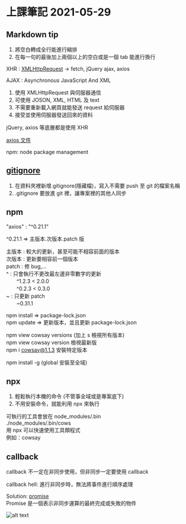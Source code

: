# 上課筆記 2021-05-29

## Markdown tip

1. 將空白轉成全行能進行縮排
2. 在每一句的最後加上兩個以上的空白或是一個 tab 能進行換行

XHR : [XMLHttpRequest](https://developer.mozilla.org/zh-TW/docs/Web/API/XMLHttpRequest) -> fetch, jQuery ajax, axios

AJAX : Asynchronous JavaScript And XML

1. 使用 XMLHttpRequest 與伺服器通信
2. 可使用 JOSON, XML, HTML 及 text
3. 不需要重新載入網頁就能發送 request 給伺服器
4. 接受並使用伺服器發送回來的資料

jQuery, axios 等底層都是使用 XHR

[axios 文件](https://www.npmjs.com/package/axios)

npm: node package management

## [gitignore](https://www.toptal.com/developers/gitignore)

1. 在資料夾裡新增.gitignore(隱藏檔)，寫入不需要 push 至 git 的檔案名稱
2. .gitignore 要放進 git 裡，讓專案裡的其他人同步

## npm

"axios" : "^0.21.1"

^0.21.1 => 主版本.次版本.patch 版

主版本 : 較大的更新，甚至可能不相容前面的版本  
次版本 : 更新要相容前一個版本  
patch : 修 bug,...  
^ : 只會執行不更改最左邊非零數字的更新  
　　^1.2.3 < 2.0.0  
　　^0.2.3 < 0.3.0  
~ : 只更新 patch  
　　~0.31.1

npm install => package-lock.json  
npm update => 更新版本，並且更新 package-lock.json

npm view cowsay versions (加上 s 檢視所有版本)  
npm view cowsay version 檢視最新版  
npm i cowsay@1.1.3 安裝特定版本

npm install -g (global 安裝至全域)

## npx

1. 輕鬆執行本機的命令 (不管事全域或是專案底下)
2. 不用安裝命令，就能利用 npx 來執行

可執行的工具會放在 node_modules/.bin  
./node_modules/.bin/cows  
用 npx 可以快速使用工具類程式  
例如：cowsay

## callback

callback 不一定在非同步使用，但非同步一定要使用 callback

callback hell: 進行非同步時，無法將事件進行順序處理

Solution: [promise](https://developer.mozilla.org/zh-TW/docs/Web/JavaScript/Reference/Global_Objects/Promise) <br>
Promise 是一個表示非同步運算的最終完成或失敗的物件

![alt text](https://i.imgur.com/9UK7uJK.jpg)
